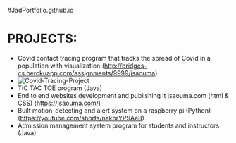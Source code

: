 #JadPortfolio.github.io
# PROJECTS:

  * Covid contact tracing program that tracks the spread of Covid in a population with visualization.(http://bridges-cs.herokuapp.com/assignments/9999/jsaouma)
  * ![Covid-Tracing-Project](https://user-images.githubusercontent.com/88504029/207231236-b7001d92-2d7d-47b5-bff3-6a6009fb069c.png)
  * TIC TAC TOE program (Java)
  * End to end websites development and publishing it jsaouma.com (html & CSS) (https://jsaouma.com/)
  * Built motion-detecting and alert system on a raspberry pi (Python) (https://youtube.com/shorts/nakbrYP9Ae8)
  * Admission management system program for students and instructors (Java)
